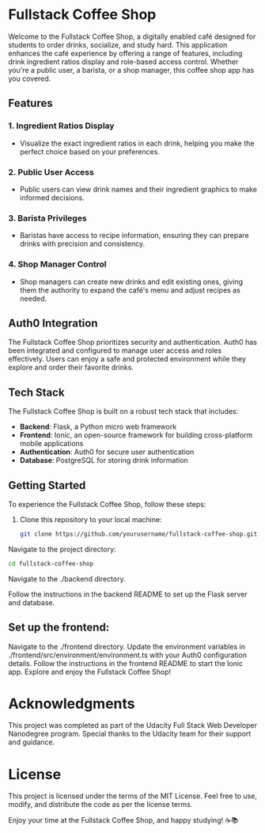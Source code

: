 # Fullstack Coffee Shop

Welcome to the Fullstack Coffee Shop, a digitally enabled café designed for students to order drinks, socialize, and study hard. This application enhances the café experience by offering a range of features, including drink ingredient ratios display and role-based access control. Whether you're a public user, a barista, or a shop manager, this coffee shop app has you covered.

## Features

### 1. Ingredient Ratios Display

- Visualize the exact ingredient ratios in each drink, helping you make the perfect choice based on your preferences.

### 2. Public User Access

- Public users can view drink names and their ingredient graphics to make informed decisions.

### 3. Barista Privileges

- Baristas have access to recipe information, ensuring they can prepare drinks with precision and consistency.

### 4. Shop Manager Control

- Shop managers can create new drinks and edit existing ones, giving them the authority to expand the café's menu and adjust recipes as needed.

## Auth0 Integration

The Fullstack Coffee Shop prioritizes security and authentication. Auth0 has been integrated and configured to manage user access and roles effectively. Users can enjoy a safe and protected environment while they explore and order their favorite drinks.

## Tech Stack

The Fullstack Coffee Shop is built on a robust tech stack that includes:

- **Backend**: Flask, a Python micro web framework
- **Frontend**: Ionic, an open-source framework for building cross-platform mobile applications
- **Authentication**: Auth0 for secure user authentication
- **Database**: PostgreSQL for storing drink information

## Getting Started

To experience the Fullstack Coffee Shop, follow these steps:

1. Clone this repository to your local machine:

   ```bash
   git clone https://github.com/yourusername/fullstack-coffee-shop.git
    ```

Navigate to the project directory:

```bash
cd fullstack-coffee-shop
```
Navigate to the ./backend directory.

Follow the instructions in the backend README to set up the Flask server and database.

## Set up the frontend:

Navigate to the ./frontend directory.
Update the environment variables in ./frontend/src/environment/environment.ts with your Auth0 configuration details.
Follow the instructions in the frontend README to start the Ionic app.
Explore and enjoy the Fullstack Coffee Shop!

# Acknowledgments
This project was completed as part of the Udacity Full Stack Web Developer Nanodegree program. Special thanks to the Udacity team for their support and guidance.

# License
This project is licensed under the terms of the MIT License. Feel free to use, modify, and distribute the code as per the license terms.

Enjoy your time at the Fullstack Coffee Shop, and happy studying! ☕📚